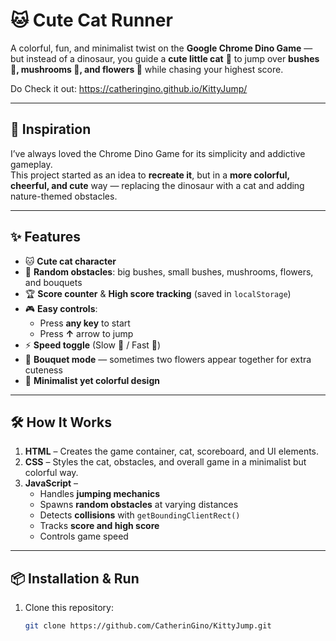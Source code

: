 # 🐱 Cute Cat Runner

A colorful, fun, and minimalist twist on the **Google Chrome Dino Game** — but instead of a dinosaur, you guide a **cute little cat** 🐾 to jump over **bushes 🌿, mushrooms 🍄, and flowers 🌸** while chasing your highest score.

Do Check it out: https://catheringino.github.io/KittyJump/

---

## 🎯 Inspiration
I’ve always loved the Chrome Dino Game for its simplicity and addictive gameplay.  
This project started as an idea to **recreate it**, but in a **more colorful, cheerful, and cute** way — replacing the dinosaur with a cat and adding nature-themed obstacles.

---

## ✨ Features
- 🐱 **Cute cat character**
- 🌿 **Random obstacles**: big bushes, small bushes, mushrooms, flowers, and bouquets
- 🏆 **Score counter** & **High score tracking** (saved in `localStorage`)
- 🎮 **Easy controls**:  
  - Press **any key** to start  
  - Press **↑** arrow to jump  
- ⚡ **Speed toggle** (Slow 🐢 / Fast 🚀)
- 🌸 **Bouquet mode** — sometimes two flowers appear together for extra cuteness
- 🎨 **Minimalist yet colorful design**

---

## 🛠 How It Works
1. **HTML** – Creates the game container, cat, scoreboard, and UI elements.
2. **CSS** – Styles the cat, obstacles, and overall game in a minimalist but colorful way.
3. **JavaScript** –  
   - Handles **jumping mechanics**
   - Spawns **random obstacles** at varying distances
   - Detects **collisions** with `getBoundingClientRect()`
   - Tracks **score and high score**
   - Controls game speed

---

## 📦 Installation & Run
1. Clone this repository:
   ```bash
   git clone https://github.com/CatherinGino/KittyJump.git
